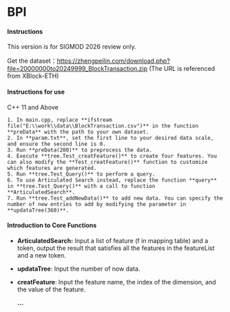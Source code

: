   # BPI

#### Instructions	

  This version is for SIGMOD 2026 review only.

  Get the dataset：https://zhengpeilin.com/download.php?file=20000000to20249999_BlockTransaction.zip (The URL is referenced from XBlock-ETH)

#### Instructions for use

  C++ 11 and Above

    1. In main.cpp, replace **ifstream file("E:\\work\\data\\BlockTransaction.csv")** in the function **preData** with the path to your own dataset.
    2. In **param.txt**, set the first line to your desired data scale, and ensure the second line is 0.
    3. Run **preData(200)** to preprocess the data.
    4. Execute **tree.Test_creatFeature()** to create four features. You can also modify the **Test_creatFeature()** function to customize which features are generated.
    5. Run **tree.Test_Query()** to perform a query.
    6. To use Articulated Search instead, replace the function **query** in **tree.Test_Query()** with a call to function **ArticulatedSearch**.
    7. Run **tree.Test_addNewData()** to add new data. You can specify the number of new entries to add by modifying the parameter in **updataTree(360)**.

#### Introduction to Core Functions

- **ArticulatedSearch:** Input a list of feature (f in mapping table) and a token, output the result that satisfies all the features in the featureList and a new token.

- **updataTree**: Input the number of now data.

- **creatFeature**: Input the feature name, the index of the dimension, and the value of the feature.

  **...**

